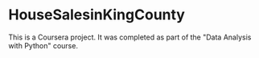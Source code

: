 # HouseSalesinKingCounty
This is a Coursera project. It was completed as part of the "Data Analysis with Python" course.
